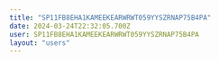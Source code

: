 ```yaml
---
title: "SP11FB8EHA1KAMEEKEARWRWT059YYSZRNAP75B4PA"
date: 2024-03-24T22:32:05.700Z
user: SP11FB8EHA1KAMEEKEARWRWT059YYSZRNAP75B4PA
layout: "users"
---
```

    